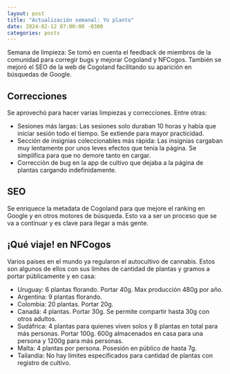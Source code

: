 ```yaml
---
layout: post
title: "Actualización semanal: Yo planto"
date: 2024-02-12 07:00:00 -0300
categories: posts
---
```


Semana de limpieza: Se tomó en cuenta el feedback de miembros de la comunidad para corregir bugs y mejorar Cogoland y NFCogos. También se mejoró el SEO de la web de Cogoland facilitando su aparición en búsquedas de Google.

## Correcciones

Se aprovechó para hacer varias limpiezas y correcciones. Entre otras:

- Sesiones más largas: Las sesiones solo duraban 10 horas y había que iniciar sesión todo el tiempo. Se extiende para mayor practicidad.
- Sección de insignias coleccionables más rápida: Las insignias cargaban muy lentamente por unos leves efectos que tenía la página. Se simplifica para que no demore tanto en cargar.
- Corrección de bug en la app de cultivo que dejaba a la página de plantas cargando indefinidamente.

## SEO

Se enriquece la metadata de Cogoland para que mejore el ranking en Google y en otros motores de búsqueda. Esto va a ser un proceso que se va a continuar y es clave para llegar a más gente.

## ¡Qué viaje! en NFCogos

Varios países en el mundo ya regularon el autocultivo de cannabis. Estos son algunos de ellos con sus límites de cantidad de plantas y gramos a portar públicamente y en casa:

- Uruguay: 6 plantas florando. Portar 40g. Max producción 480g por año.
- Argentina: 9 plantas florando.
- Colombia: 20 plantas. Portar 20g.
- Canadá: 4 plantas. Portar 30g. Se permite compartir hasta 30g con otros adultos.
- Sudáfrica: 4 plantas para quienes viven solos y 8 plantas en total para más personas. Portar 100g. 600g almacenados en casa para una persona y 1200g para más personas.
- Malta: 4 plantas por persona. Posesión en público de hasta 7g.
- Tailandia: No hay límites especificados para cantidad de plantas con registro de cultivo.
